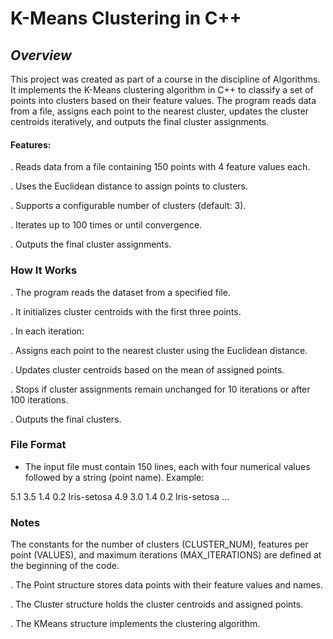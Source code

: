 # **K-Means Clustering in C++**

## *Overview*

This project was created as part of a course in the discipline of Algorithms. It implements the K-Means clustering algorithm in C++ to classify a set of points into clusters based on their feature values. The program reads data from a file, assigns each point to the nearest cluster, updates the cluster centroids iteratively, and outputs the final cluster assignments.

#### Features:

. Reads data from a file containing 150 points with 4 feature values each.

. Uses the Euclidean distance to assign points to clusters.

. Supports a configurable number of clusters (default: 3).

. Iterates up to 100 times or until convergence.

. Outputs the final cluster assignments.

### How It Works

. The program reads the dataset from a specified file.

. It initializes cluster centroids with the first three points.

. In each iteration:

. Assigns each point to the nearest cluster using the Euclidean distance.

. Updates cluster centroids based on the mean of assigned points.

. Stops if cluster assignments remain unchanged for 10 iterations or after 100 iterations.

. Outputs the final clusters.

### File Format

- The input file must contain 150 lines, each with four numerical values followed by a string (point name). Example:

5.1 3.5 1.4 0.2 Iris-setosa
4.9 3.0 1.4 0.2 Iris-setosa
...

### Notes

The constants for the number of clusters (CLUSTER_NUM), features per point (VALUES), and maximum iterations (MAX_ITERATIONS) are defined at the beginning of the code.

. The Point structure stores data points with their feature values and names.

. The Cluster structure holds the cluster centroids and assigned points.

. The KMeans structure implements the clustering algorithm.
